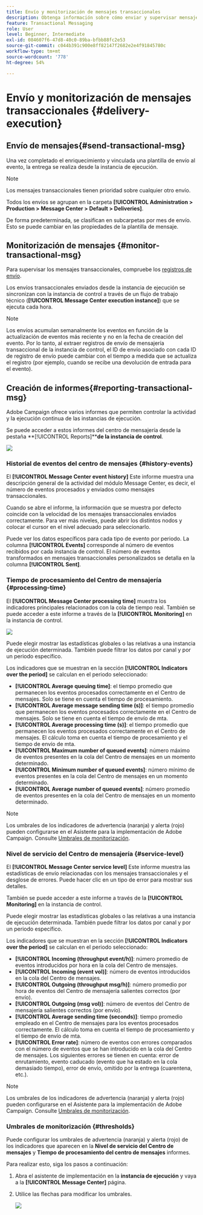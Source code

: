```yaml
---
title: Envío y monitorización de mensajes transaccionales
description: Obtenga información sobre cómo enviar y supervisar mensajes transaccionales
feature: Transactional Messaging
role: User
level: Beginner, Intermediate
exl-id: 084607f6-47d8-40c0-89ba-bfbb88fc2e53
source-git-commit: c044b391c900e8ff82147f2682e2e4f91845780c
workflow-type: tm+mt
source-wordcount: '778'
ht-degree: 54%

---
```


# Envío y monitorización de mensajes transaccionales {#delivery-execution}

## Envío de mensajes{#send-transactional-msg}

Una vez completado el enriquecimiento y vinculada una plantilla de envío al evento, la entrega se realiza desde la instancia de ejecución.

>[!NOTE]
>
>Los mensajes transaccionales tienen prioridad sobre cualquier otro envío.

Todos los envíos se agrupan en la carpeta **[!UICONTROL Administration > Production > Message Center > Default > Deliveries]**.

De forma predeterminada, se clasifican en subcarpetas por mes de envío. Esto se puede cambiar en las propiedades de la plantilla de mensaje.

## Monitorización de mensajes {#monitor-transactional-msg}

Para supervisar los mensajes transaccionales, compruebe los [registros de envío](send.md).

Los envíos transaccionales enviados desde la instancia de ejecución se sincronizan con la instancia de control a través de un flujo de trabajo técnico (**[!UICONTROL Message Center execution instance]**) que se ejecuta cada hora.

>[!NOTE]
>
>Los envíos acumulan semanalmente los eventos en función de la actualización de eventos más reciente y no en la fecha de creación del evento. Por lo tanto, al extraer registros de envío de mensajería transaccional de la instancia de control, el ID de envío asociado con cada ID de registro de envío puede cambiar con el tiempo a medida que se actualiza el registro (por ejemplo, cuando se recibe una devolución de entrada para el evento).

<!--
To monitor the activity and running of the execution instance(s), see [Transactional messaging reports](transactional-messaging-reports.md).-->

## Creación de informes{#reporting-transactional-msg}

Adobe Campaign ofrece varios informes que permiten controlar la actividad y la ejecución continua de las instancias de ejecución.

Se puede acceder a estos informes del centro de mensajería desde la pestaña **[!UICONTROL Reports]****de la instancia de control**.

![](assets/mc-reports.png)

### Historial de eventos del centro de mensajes {#history-events}

El **[!UICONTROL Message Center event history]** Este informe muestra una descripción general de la actividad del módulo Message Center, es decir, el número de eventos procesados y enviados como mensajes transaccionales.

Cuando se abre el informe, la información que se muestra por defecto coincide con la velocidad de los mensajes transaccionales enviados correctamente. Para ver más niveles, puede abrir los distintos nodos y colocar el cursor en el nivel adecuado para seleccionarlo.

Puede ver los datos específicos para cada tipo de evento por periodo. La columna **[!UICONTROL Events]** corresponde al número de eventos recibidos por cada instancia de control. El número de eventos transformados en mensajes transaccionales personalizados se detalla en la columna **[!UICONTROL Sent]**.


### Tiempo de procesamiento del Centro de mensajería {#processing-time}

El **[!UICONTROL Message Center processing time]** muestra los indicadores principales relacionados con la cola de tiempo real. También se puede acceder a este informe a través de la **[!UICONTROL Monitoring]** en la instancia de control.

![](assets/mc-processing-time-report.png)

Puede elegir mostrar las estadísticas globales o las relativas a una instancia de ejecución determinada. También puede filtrar los datos por canal y por un periodo específico.

Los indicadores que se muestran en la sección **[!UICONTROL Indicators over the period]** se calculan en el periodo seleccionado:

* **[!UICONTROL Average queuing time]**: el tiempo promedio que permanecen los eventos procesados correctamente en el Centro de mensajes. Solo se tiene en cuenta el tiempo de procesamiento.
* **[!UICONTROL Average message sending time (s)]**: el tiempo promedio que permanecen los eventos procesados correctamente en el Centro de mensajes. Solo se tiene en cuenta el tiempo de envío de mta.
* **[!UICONTROL Average processing time (s)]**: el tiempo promedio que permanecen los eventos procesados correctamente en el Centro de mensajes. El cálculo toma en cuenta el tiempo de procesamiento y el tiempo de envío de mta.
* **[!UICONTROL Maximum number of queued events]**: número máximo de eventos presentes en la cola del Centro de mensajes en un momento determinado.
* **[!UICONTROL Minimum number of queued events]**: número mínimo de eventos presentes en la cola del Centro de mensajes en un momento determinado.
* **[!UICONTROL Average number of queued events]**: número promedio de eventos presentes en la cola del Centro de mensajes en un momento determinado.

>[!NOTE]
>
>Los umbrales de los indicadores de advertencia (naranja) y alerta (rojo) pueden configurarse en el Asistente para la implementación de Adobe Campaign. Consulte [Umbrales de monitorización](#thresholds).



### Nivel de servicio del Centro de mensajería {#service-level}

El **[!UICONTROL Message Center service level]** Este informe muestra las estadísticas de envío relacionadas con los mensajes transaccionales y el desglose de errores. Puede hacer clic en un tipo de error para mostrar sus detalles.

También se puede acceder a este informe a través de la **[!UICONTROL Monitoring]** en la instancia de control.

Puede elegir mostrar las estadísticas globales o las relativas a una instancia de ejecución determinada. También puede filtrar los datos por canal y por un periodo específico.

Los indicadores que se muestran en la sección **[!UICONTROL Indicators over the period]** se calculan en el periodo seleccionado:

* **[!UICONTROL Incoming (throughput event/h)]**: número promedio de eventos introducidos por hora en la cola del Centro de mensajes.
* **[!UICONTROL Incoming (event vol)]**: número de eventos introducidos en la cola del Centro de mensajes.
* **[!UICONTROL Outgoing (throughput msg/h)]**: número promedio por hora de eventos del Centro de mensajería salientes correctos (por envío).
* **[!UICONTROL Outgoing (msg vol)]**: número de eventos del Centro de mensajería salientes correctos (por envío).
* **[!UICONTROL Average sending time (seconds)]**: tiempo promedio empleado en el Centro de mensajes para los eventos procesados correctamente. El cálculo toma en cuenta el tiempo de procesamiento y el tiempo de envío de mta.
* **[!UICONTROL Error rate]**: número de eventos con errores comparados con el número de eventos que se han introducido en la cola del Centro de mensajes. Los siguientes errores se tienen en cuenta: error de enrutamiento, evento caducado (evento que ha estado en la cola demasiado tiempo), error de envío, omitido por la entrega (cuarentena, etc.).

>[!NOTE]
>
>Los umbrales de los indicadores de advertencia (naranja) y alerta (rojo) pueden configurarse en el Asistente para la implementación de Adobe Campaign. Consulte [Umbrales de monitorización](#thresholds).

### Umbrales de monitorización {#thresholds}

Puede configurar los umbrales de advertencia (naranja) y alerta (rojo) de los indicadores que aparecen en la **Nivel de servicio del Centro de mensajes** y **Tiempo de procesamiento del centro de mensajes** informes.

Para realizar esto, siga los pasos a continuación:

1. Abra el asistente de implementación en la **instancia de ejecución** y vaya a la **[!UICONTROL Message Center]** página.
1. Utilice las flechas para modificar los umbrales.

   ![](assets/mc-thresholds.png)
